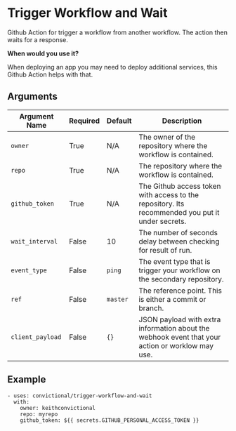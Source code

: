# Trigger Workflow and Wait

Github Action for trigger a workflow from another workflow. The action then waits for a response.

**When would you use it?**

When deploying an app you may need to deploy additional services, this Github Action helps with that.


## Arguments

| Argument Name   | Required   | Default     | Description           |
| --------------- | ---------- | ----------- | --------------------- |
| `owner`         | True       | N/A         | The owner of the repository where the workflow is contained. |
| `repo`          | True       | N/A         | The repository where the workflow is contained. |
| `github_token`  | True       | N/A         | The Github access token with access to the repository. Its recommended you put it under secrets. |
| `wait_interval` | False      | 10          | The number of seconds delay between checking for result of run. |
| `event_type`    | False      | `ping`      | The event type that is trigger your workflow on the secondary repository. |
| `ref`         | False      | `master`    | The reference point. This is either a commit or branch. |
| `client_payload`         | False      | `{}`    | JSON payload with extra information about the webhook event that your action or worklow may use. |


## Example

```
- uses: convictional/trigger-workflow-and-wait
  with:
    owner: keithconvictional
    repo: myrepo
    github_token: ${{ secrets.GITHUB_PERSONAL_ACCESS_TOKEN }}
```
